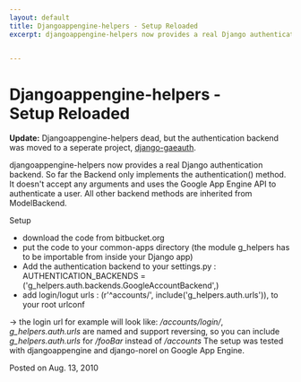 ```yaml
---
layout: default
title: Djangoappengine-helpers - Setup Reloaded
excerpt: djangoappengine-helpers now provides a real Django authentication backend. So far the Backend only implements the authentication() method. It doesn't accept any arguments and uses the Google App Engine API to authenticate a user. All other backend methods are inherited from ModelBackend. 


---
```


Djangoappengine-helpers -<br/> Setup Reloaded
=========================================

**Update:** Djangoappengine-helpers dead, but the authentication backend
was moved to a seperate project, [django-gaeauth](https://github.com/fhahn/django-gaeauth).

djangoappengine-helpers now provides a real Django authentication backend.
So far the Backend only implements the authentication() method. It doesn't 
accept any arguments and uses the Google App Engine API to authenticate a user.
All other backend methods are inherited from ModelBackend. 

Setup 

 * download the code from bitbucket.org 
 * put the code to your common-apps directory (the module g_helpers has to be
   importable from inside your Django app)
 * Add the authentication backend to your settings.py : 
   AUTHENTICATION_BACKENDS = ('g_helpers.auth.backends.GoogleAccountBackend',)
 * add login/logut urls : (r'^accounts/', include('g_helpers.auth.urls')),
   to your root urlconf 

 -> the login url for example will look like: */accounts/login/*, *g_helpers.auth.urls* are named and support reversing, so you can include *g_helpers.auth.urls* for */fooBar* instead of */accounts* The setup was tested with djangoappengine and django-norel on Google App Engine.

<div class="post-footer">Posted on Aug. 13, 2010 </div>
